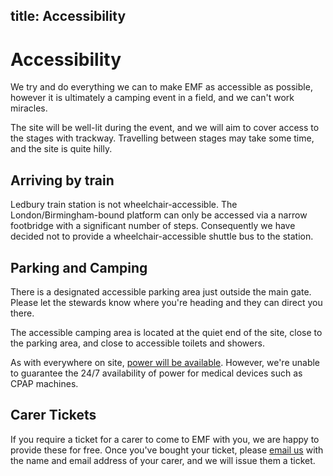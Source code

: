 title: Accessibility
---
# Accessibility
We try and do everything we can to make EMF as accessible as possible, however it is ultimately a camping event in a field, and we can't work miracles.

The site will be well-lit during the event, and we will aim to cover access to the stages with trackway. Travelling between stages may take some time, and the site is quite hilly.

## Arriving by train
Ledbury train station is not wheelchair-accessible. The London/Birmingham-bound platform can only be accessed via a narrow footbridge with a significant number of steps. Consequently we have decided not to provide a wheelchair-accessible shuttle bus to the station.

## Parking and Camping
There is a designated accessible parking area just outside the main gate. Please let the stewards know where you're heading and they can direct you there.

The accessible camping area is located at the quiet end of the site, close to the parking area, and close to accessible toilets and showers.

As with everywhere on site, [power will be available](/about/power). However, we're unable to guarantee the 24/7 availability of power for medical devices such as CPAP machines.

## Carer Tickets
If you require a ticket for a carer to come to EMF with you, we are happy to provide these for free. Once you've bought your ticket, please [email us](mailto:tickets@emfcamp.org) with the name and email address of your carer, and we will issue them a ticket.
